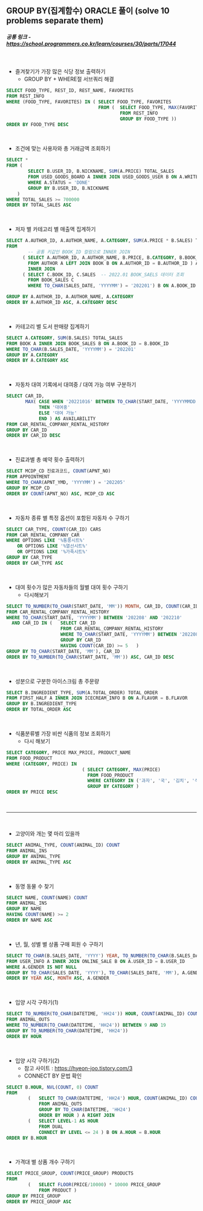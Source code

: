 ## GROUP BY(집계함수) ORACLE 풀이 (solve 10 problems separate them)

##### 공통 링크 - https://school.programmers.co.kr/learn/courses/30/parts/17044

<br/>

- 즐겨찾기가 가장 많은 식당 정보 출력하기
  - GROUP BY + WHERE절 서브쿼리 해결

```SQL
SELECT FOOD_TYPE, REST_ID, REST_NAME, FAVORITES
FROM REST_INFO
WHERE (FOOD_TYPE, FAVORITES) IN ( SELECT FOOD_TYPE, FAVORITES
                                  FROM (  SELECT FOOD_TYPE, MAX(FAVORITES) FAVORITES
                                          FROM REST_INFO
                                          GROUP BY FOOD_TYPE ))
ORDER BY FOOD_TYPE DESC
```

<br/>

- 조건에 맞는 사용자와 총 거래금액 조회하기

```SQL
SELECT *
FROM (
        SELECT B.USER_ID, B.NICKNAME, SUM(A.PRICE) TOTAL_SALES
        FROM USED_GOODS_BOARD A INNER JOIN USED_GOODS_USER B ON A.WRITER_ID = B.USER_ID
        WHERE A.STATUS = 'DONE'
        GROUP BY B.USER_ID, B.NICKNAME
    )
WHERE TOTAL_SALES >= 700000
ORDER BY TOTAL_SALES ASC
```

<br/>

- 저자 별 카테고리 별 매출액 집계하기

```SQL
SELECT A.AUTHOR_ID, A.AUTHOR_NAME, A.CATEGORY, SUM(A.PRICE * B.SALES) TOTAL_SALES
FROM
        -- 공통 키값인 BOOK_ID 컬럼으로 INNER JOIN
      ( SELECT A.AUTHOR_ID, A.AUTHOR_NAME, B.PRICE, B.CATEGORY, B.BOOK_ID  -- AUTHOR, BOOK 테이블 JOIN
        FROM AUTHOR A LEFT JOIN BOOK B ON A.AUTHOR_ID = B.AUTHOR_ID ) A
        INNER JOIN
      ( SELECT C.BOOK_ID, C.SALES  -- 2022.01 BOOK_SAELS 데이터 조회
        FROM BOOK_SALES C
        WHERE TO_CHAR(SALES_DATE, 'YYYYMM') = '202201') B ON A.BOOK_ID = B.BOOK_ID

GROUP BY A.AUTHOR_ID, A.AUTHOR_NAME, A.CATEGORY
ORDER BY A.AUTHOR_ID ASC, A.CATEGORY DESC
```

<br/>

- 카테고리 별 도서 판매량 집계하기

```SQL
SELECT A.CATEGORY, SUM(B.SALES) TOTAL_SALES
FROM BOOK A INNER JOIN BOOK_SALES B ON A.BOOK_ID = B.BOOK_ID
WHERE TO_CHAR(B.SALES_DATE, 'YYYYMM') = '202201'
GROUP BY A.CATEGORY
ORDER BY A.CATEGORY ASC
```

<br/>

- 자동차 대여 기록에서 대여중 / 대여 가능 여부 구분하기

```SQL
SELECT CAR_ID,
       MAX( CASE WHEN '20221016' BETWEEN TO_CHAR(START_DATE, 'YYYYMMDD') AND TO_CHAR(END_DATE, 'YYYYMMDD')
            THEN '대여중'
            ELSE '대여 가능'
            END ) AS AVAILABILITY
FROM CAR_RENTAL_COMPANY_RENTAL_HISTORY
GROUP BY CAR_ID
ORDER BY CAR_ID DESC
```

<br/>

- 진료과별 총 예약 횟수 출력하기

```SQL
SELECT MCDP_CD 진료과코드, COUNT(APNT_NO)
FROM APPOINTMENT
WHERE TO_CHAR(APNT_YMD, 'YYYYMM') = '202205'
GROUP BY MCDP_CD
ORDER BY COUNT(APNT_NO) ASC, MCDP_CD ASC
```

<br/>

- 자동차 종류 별 특정 옵션이 포함된 자동차 수 구하기

```SQL
SELECT CAR_TYPE, COUNT(CAR_ID) CARS
FROM CAR_RENTAL_COMPANY_CAR
WHERE OPTIONS LIKE '%통풍시트%'
    OR OPTIONS LIKE '%열선시트%'
    OR OPTIONS LIKE '%가죽시트%'
GROUP BY CAR_TYPE
ORDER BY CAR_TYPE ASC
```

<br/>

- 대여 횟수가 많은 자동차들의 월별 대여 횟수 구하기
  - 다시해보기

```SQL
SELECT TO_NUMBER(TO_CHAR(START_DATE, 'MM')) MONTH, CAR_ID, COUNT(CAR_ID) RECORDS
FROM CAR_RENTAL_COMPANY_RENTAL_HISTORY
WHERE TO_CHAR(START_DATE, 'YYYYMM') BETWEEN '202208' AND '202210'
  AND CAR_ID IN (   SELECT CAR_ID
                    FROM CAR_RENTAL_COMPANY_RENTAL_HISTORY
                    WHERE TO_CHAR(START_DATE, 'YYYYMM') BETWEEN '202208' AND '202210'
                    GROUP BY CAR_ID
                    HAVING COUNT(CAR_ID) >= 5   )
GROUP BY TO_CHAR(START_DATE, 'MM'), CAR_ID
ORDER BY TO_NUMBER(TO_CHAR(START_DATE, 'MM')) ASC, CAR_ID DESC
```

<br/>

- 성분으로 구분한 아이스크림 총 주문량

```SQL
SELECT B.INGREDIENT_TYPE, SUM(A.TOTAL_ORDER) TOTAL_ORDER
FROM FIRST_HALF A INNER JOIN ICECREAM_INFO B ON A.FLAVOR = B.FLAVOR
GROUP BY B.INGREDIENT_TYPE
ORDER BY TOTAL_ORDER ASC
```

<br/>

- 식품분류별 가장 비싼 식품의 정보 조회하기
  - 다시 해보기

```SQL
SELECT CATEGORY, PRICE MAX_PRICE, PRODUCT_NAME
FROM FOOD_PRODUCT
WHERE (CATEGORY, PRICE) IN
                            ( SELECT CATEGORY, MAX(PRICE)
                              FROM FOOD_PRODUCT
                              WHERE CATEGORY IN ('과자', '국', '김치', '식용유')
                              GROUP BY CATEGORY )
ORDER BY PRICE DESC
```

<br/>

---

<br/>

- 고양이와 개는 몇 마리 있을까

```SQL
SELECT ANIMAL_TYPE, COUNT(ANIMAL_ID) COUNT
FROM ANIMAL_INS
GROUP BY ANIMAL_TYPE
ORDER BY ANIMAL_TYPE ASC
```

<br/>

- 동명 동물 수 찾기

```SQL
SELECT NAME, COUNT(NAME) COUNT
FROM ANIMAL_INS
GROUP BY NAME
HAVING COUNT(NAME) >= 2
ORDER BY NAME ASC
```

<br/>

- 년, 월, 성별 별 상품 구매 회원 수 구하기

```SQL
SELECT TO_CHAR(B.SALES_DATE, 'YYYY') YEAR, TO_NUMBER(TO_CHAR(B.SALES_DATE, 'MM')) MONTH, A.GENDER, COUNT(DISTINCT A.USER_ID) USERS
FROM USER_INFO A INNER JOIN ONLINE_SALE B ON A.USER_ID = B.USER_ID
WHERE A.GENDER IS NOT NULL
GROUP BY TO_CHAR(SALES_DATE, 'YYYY'), TO_CHAR(SALES_DATE, 'MM'), A.GENDER
ORDER BY YEAR ASC, MONTH ASC, A.GENDER
```

<br/>

- 입양 시각 구하기(1)

```SQL
SELECT TO_NUMBER(TO_CHAR(DATETIME, 'HH24')) HOUR, COUNT(ANIMAL_ID) COUNT
FROM ANIMAL_OUTS
WHERE TO_NUMBER(TO_CHAR(DATETIME, 'HH24')) BETWEEN 9 AND 19
GROUP BY TO_NUMBER(TO_CHAR(DATETIME, 'HH24'))
ORDER BY HOUR
```

<br/>

- 입양 시각 구하기(2)
  - 참고 사이트 : https://hyeon-joo.tistory.com/3
  - CONNECT BY 문법 확인

```SQL
SELECT B.HOUR, NVL(COUNT, 0) COUNT
FROM
        (   SELECT TO_CHAR(DATETIME, 'HH24') HOUR, COUNT(ANIMAL_ID) COUNT
            FROM ANIMAL_OUTS
            GROUP BY TO_CHAR(DATETIME, 'HH24')
            ORDER BY HOUR ) A RIGHT JOIN
        (   SELECT LEVEL-1 AS HOUR
            FROM DUAL
            CONNECT BY LEVEL <= 24 ) B ON A.HOUR = B.HOUR
ORDER BY B.HOUR
```

<br/>

- 가격대 별 상품 개수 구하기

```SQL
SELECT PRICE_GROUP, COUNT(PRICE_GROUP) PRODUCTS
FROM
        (   SELECT FLOOR(PRICE/10000) * 10000 PRICE_GROUP
            FROM PRODUCT )
GROUP BY PRICE_GROUP
ORDER BY PRICE_GROUP ASC
```
